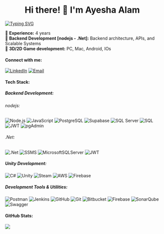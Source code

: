 <h1 align="center">Hi there! 👋 I'm Ayesha Alam</h1>

[![Typing SVG](https://readme-typing-svg.demolab.com?font=Fira+Code&pause=1000&center=true&width=1000&lines=Experienced+in+Backend+Development;and+also+in+Unity+Development)](https://git.io/typing-svg)

<!---🔹 **Tech Stack:**  
[![My Skills](https://skillicons.dev/icons?i=cs,unity,dotnet,mysql,visualstudio,vscode,rider,github,bitbucket)](https://skillicons.dev)  
--->  
🔹 **Experience:**  4 years   
🔹 **Backend Development [nodejs - .Net]:** Backend architecture, APIs, and Scalable Systems   
🔹 **3D/2D Game development:**  PC, Mac, Android, IOs   


#### Connect with me:
[![LinkedIn](https://img.shields.io/badge/LinkedIn-0A66C2?style=for-the-badge&logo=linkedin&logoColor=white)](https://linkedin.com/in/ayesha-alam114/) 
[![Email](https://img.shields.io/badge/Email-D14836?style=for-the-badge&logo=gmail&logoColor=white)](https://mail.google.com/mail/?view=cm&to=ayeshanooralam114@gmail.com)


<!--[![email](https://img.shields.io/badge/Email-D14836?logo=gmail&logoColor=white)](mailto:ayeshanooralam114@gmail.com) -->
#### Tech Stack:
##### Backend Development:
###### nodejs:
![Node.js](https://img.shields.io/badge/Node.js-339933?style=for-the-badge&logo=node.js&logoColor=white)
![JavaScript](https://img.shields.io/badge/JavaScript-F7DF1E?style=for-the-badge&logo=javascript&logoColor=black)
![PostgreSQL](https://img.shields.io/badge/PostgreSQL-336791?style=for-the-badge&logo=postgresql&logoColor=white)
![Supabase](https://img.shields.io/badge/Supabase-3ECF8E?style=for-the-badge&logo=supabase&logoColor=white)
![SQL Server](https://img.shields.io/badge/SQL%20Server-CC2927?style=for-the-badge&logo=microsoftsqlserver&logoColor=white)
![SQL](https://img.shields.io/badge/SQL-4479A1?style=for-the-badge&logo=database&logoColor=white)
![JWT](https://img.shields.io/badge/JWT-black?style=for-the-badge&logo=JSON%20web%20tokens) 
![pgAdmin](https://img.shields.io/badge/pgAdmin-336791?style=for-the-badge&logo=postgresql&logoColor=white)

###### .Net:
![.Net](https://img.shields.io/badge/.NET-5C2D91?style=for-the-badge&logo=.net&logoColor=white) 
![SSMS](https://img.shields.io/badge/SSMS-CC2927?style=for-the-badge&logo=microsoftsqlserver&logoColor=white)
![MicrosoftSQLServer](https://img.shields.io/badge/Microsoft%20SQL%20Server-CC2927?style=for-the-badge&logo=microsoft%20sql%20server&logoColor=white) 
![JWT](https://img.shields.io/badge/JWT-black?style=for-the-badge&logo=JSON%20web%20tokens) 

##### Unity Development:
![C#](https://img.shields.io/badge/c%23-%23239120.svg?style=for-the-badge&logo=csharp&logoColor=white) 
![Unity](https://img.shields.io/badge/unity-%23000000.svg?style=for-the-badge&logo=unity&logoColor=white)
![Steam](https://img.shields.io/badge/steam-%23000000.svg?style=for-the-badge&logo=steam&logoColor=white) 
![AWS](https://img.shields.io/badge/AWS-%23FF9900.svg?style=for-the-badge&logo=amazon-aws&logoColor=white) 
![Firebase](https://img.shields.io/badge/firebase-%23039BE5.svg?style=for-the-badge&logo=firebase) 

##### Development Tools & Utilities:
![Postman](https://img.shields.io/badge/Postman-FF6C37?style=for-the-badge&logo=postman&logoColor=white)
![Jenkins](https://img.shields.io/badge/jenkins-%232C5263.svg?style=for-the-badge&logo=jenkins&logoColor=white) 
![GitHub](https://img.shields.io/badge/github-%23121011.svg?style=for-the-badge&logo=github&logoColor=white) 
![Git](https://img.shields.io/badge/git-%23F05033.svg?style=for-the-badge&logo=git&logoColor=white) 
![Bitbucket](https://img.shields.io/badge/bitbucket-%230047B3.svg?style=for-the-badge&logo=bitbucket&logoColor=white) 
![Firebase](https://img.shields.io/badge/firebase-a08021?style=for-the-badge&logo=firebase&logoColor=ffcd34)
![SonarQube](https://img.shields.io/badge/SonarQube-black?style=for-the-badge&logo=sonarqube&logoColor=4E9BCD) 
![Swagger](https://img.shields.io/badge/-Swagger-%23Clojure?style=for-the-badge&logo=swagger&logoColor=white) 


#### GitHub Stats:

<!--![](https://github-readme-stats.vercel.app/api?username=AyeshaAlam114&theme=dark&hide_border=true&include_all_commits=true&count_private=true)<br/>
![](https://github-readme-stats.vercel.app/api/top-langs/?username=AyeshaAlam114&theme=dark&hide_border=true&include_all_commits=true&count_private=true&layout=compact)
-->
[![](https://visitcount.itsvg.in/api?id=AyeshaAlam114&icon=0&color=0)](https://visitcount.itsvg.in)

<!-- Proudly created with GPRM ( https://gprm.itsvg.in ) -->

<!---
AyeshaAlam114/AyeshaAlam114 is a ✨ special ✨ repository because its `README.md` (this file) appears on your GitHub profile.
You can click the Preview link to take a look at your changes.
--->
